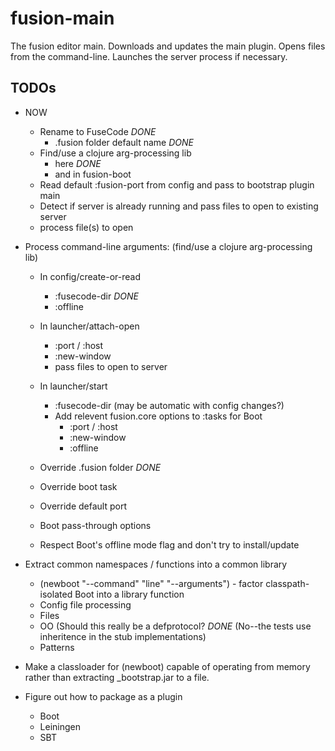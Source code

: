 # fusion-main

The fusion editor main.  Downloads and updates the main plugin.  Opens files from the command-line.
Launches the server process if necessary.

## TODOs

* NOW
  * Rename to FuseCode *DONE*
    * .fusion folder default name *DONE*
  * Find/use a clojure arg-processing lib
    * here *DONE*
    * and in fusion-boot
  * Read default :fusion-port from config and pass to bootstrap plugin main
  * Detect if server is already running and pass files to open to existing server
  * process file(s) to open

* Process command-line arguments:  (find/use a clojure arg-processing lib)
  * In config/create-or-read
    * :fusecode-dir *DONE*
    * :offline
  * In launcher/attach-open
    * :port / :host
    * :new-window
    * pass files to open to server
  * In launcher/start
    * :fusecode-dir (may be automatic with config changes?)
    * Add relevent fusion.core options to :tasks for Boot
      * :port / :host
      * :new-window
      * :offline

  * Override .fusion folder *DONE*
  * Override boot task
  * Override default port
  * Boot pass-through options
  * Respect Boot's offline mode flag and don't try to install/update

* Extract common namespaces / functions into a common library
  * (newboot "--command" "line" "--arguments") - factor classpath-isolated Boot into a library function
  * Config file processing
  * Files
  * OO (Should this really be a defprotocol? *DONE* (No--the tests use inheritence in the stub implementations)
  * Patterns

* Make a classloader for (newboot) capable of operating from memory rather than extracting _bootstrap.jar to a file.

* Figure out how to package as a plugin
  * Boot
  * Leiningen
  * SBT
